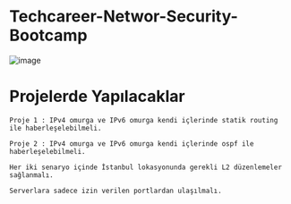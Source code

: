 # Techcareer-Networ-Security-Bootcamp
![image](https://user-images.githubusercontent.com/48979284/185521637-5ef47f6b-67f1-45b4-8d3f-e0279e206482.png)

# Projelerde Yapılacaklar

`Proje 1 : IPv4 omurga ve IPv6 omurga kendi içlerinde statik routing ile haberleşelebilmeli.`

`Proje 2 : IPv4 omurga ve IPv6 omurga kendi içlerinde ospf ile haberleşelebilmeli.`

`Her iki senaryo içinde İstanbul lokasyonunda gerekli L2 düzenlemeler sağlanmalı.`

`Serverlara sadece izin verilen portlardan ulaşılmalı.`
